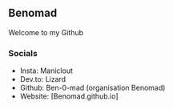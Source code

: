## Benomad

Welcome to my Github

### Socials

- Insta: Maniclout
- Dev.to: Lizard
- Github: Ben-0-mad (organisation Benomad)
- Website: [Benomad.github.io]
